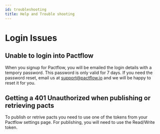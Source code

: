 ```yaml
---
id: troubleshooting
title: Help and Trouble shooting
---
```


# Login Issues

## Unable to login into Pactflow

When you signup for Pactflow, you will be emailed the login details with a tempory password. This password is only valid for 7 days. If you need the password reset, email us at support@pactflow.io and we will be happy to reset it for you.

## Getting a 401 Unauthorized when publishing or retrieving pacts

To publish or retrive pacts you need to use one of the tokens from your Pactflow settings page. For publishing, you will need to use the Read/Write token.
